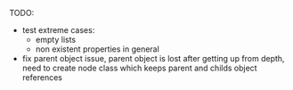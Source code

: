 TODO:
- test extreme cases:
	- empty lists
	- non existent properties in general
- fix parent object issue, parent object is lost
  after getting up from depth, need to create
  node class which keeps parent and childs object references